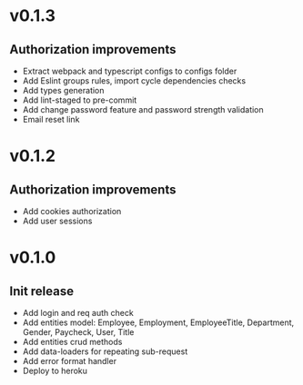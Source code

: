 # v0.1.3
## Authorization improvements
+ Extract webpack and typescript configs to configs folder
+ Add Eslint groups rules, import cycle dependencies checks
+ Add types generation
+ Add lint-staged to pre-commit
+ Add change password feature and password strength validation
+ Email reset link

# v0.1.2
## Authorization improvements
- Add cookies authorization
- Add user sessions

# v0.1.0
## Init release
- Add login and req auth check
- Add entities model:
  Employee,
  Employment,
  EmployeeTitle,
  Department,
  Gender,
  Paycheck,
  User,
  Title
- Add entities crud methods
- Add data-loaders for repeating sub-request   
- Add error format handler  
- Deploy to heroku  
